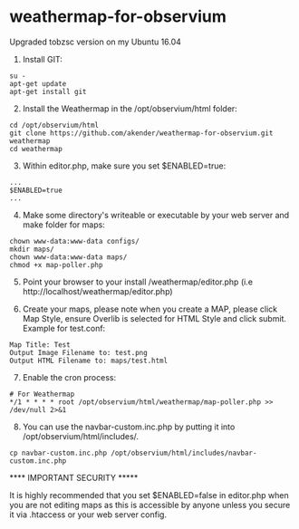 # weathermap-for-observium
Upgraded tobzsc version on my Ubuntu 16.04

1. Install GIT:

```
su -
apt-get update
apt-get install git
```

2. Install the Weathermap in the /opt/observium/html folder:

```
cd /opt/observium/html
git clone https://github.com/akender/weathermap-for-observium.git weathermap
cd weathermap
```

3. Within editor.php, make sure you set $ENABLED=true:
```
...
$ENABLED=true
...
```

4. Make some directory's writeable or executable by your web server and make folder for maps:

```
chown www-data:www-data configs/
mkdir maps/
chown www-data:www-data maps/
chmod +x map-poller.php
```

5. Point your browser to your install /weathermap/editor.php (i.e http://localhost/weathermap/editor.php)

6. Create your maps, please note when you create a MAP, please click Map Style, ensure Overlib is selected for HTML Style and click submit. Example for test.conf:

```
Map Title: Test
Output Image Filename to: test.png
Output HTML Filename to: maps/test.html
```

7. Enable the cron process:

```
# For Weathermap
*/1 * * * * root /opt/observium/html/weathermap/map-poller.php >> /dev/null 2>&1
```

8. You can use the navbar-custom.inc.php by putting it into /opt/observium/html/includes/.

```
cp navbar-custom.inc.php /opt/observium/html/includes/navbar-custom.inc.php
```

**** IMPORTANT SECURITY *****

It is highly recommended that you set $ENABLED=false in editor.php when you are not editing maps as this is accessible by anyone unless you secure it via .htaccess or your web server config.
